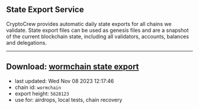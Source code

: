 ## State Export Service
CryptoCrew provides automatic daily state exports for all chains we validate. State export files can be used as genesis files and are a snapshot of the current blockchain state, including all validators, accounts, balances and delegations.

---
**Download: [wormchain state export](https://dl.ccvalidators.com/SERVICE/wormchain/wormchain_export_5628123.json)**
---

- last updated: Wed Nov 08 2023 12:17:46
- chain id: `wormchain`
- export height: `5628123`
- use for: airdrops, local tests, chain recovery
